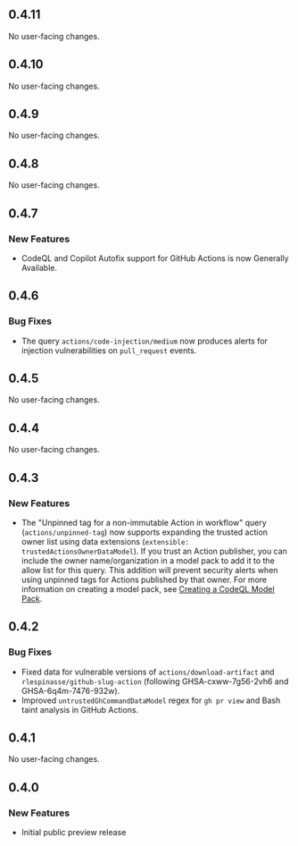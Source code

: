 ## 0.4.11

No user-facing changes.

## 0.4.10

No user-facing changes.

## 0.4.9

No user-facing changes.

## 0.4.8

No user-facing changes.

## 0.4.7

### New Features

* CodeQL and Copilot Autofix support for GitHub Actions is now Generally Available.

## 0.4.6

### Bug Fixes

* The query `actions/code-injection/medium` now produces alerts for injection
  vulnerabilities on `pull_request` events.

## 0.4.5

No user-facing changes.

## 0.4.4

No user-facing changes.

## 0.4.3

### New Features

* The "Unpinned tag for a non-immutable Action in workflow" query (`actions/unpinned-tag`) now supports expanding the trusted action owner list using data extensions (`extensible: trustedActionsOwnerDataModel`). If you trust an Action publisher, you can include the owner name/organization in a model pack to add it to the allow list for this query. This addition will prevent security alerts when using unpinned tags for Actions published by that owner. For more information on creating a model pack, see [Creating a CodeQL Model Pack](https://docs.github.com/en/code-security/codeql-cli/using-the-advanced-functionality-of-the-codeql-cli/creating-and-working-with-codeql-packs#creating-a-codeql-model-pack).

## 0.4.2

### Bug Fixes

* Fixed data for vulnerable versions of `actions/download-artifact` and `rlespinasse/github-slug-action` (following GHSA-cxww-7g56-2vh6 and GHSA-6q4m-7476-932w).
* Improved `untrustedGhCommandDataModel` regex for `gh pr view` and Bash taint analysis in GitHub Actions.

## 0.4.1

No user-facing changes.

## 0.4.0

### New Features

* Initial public preview release

